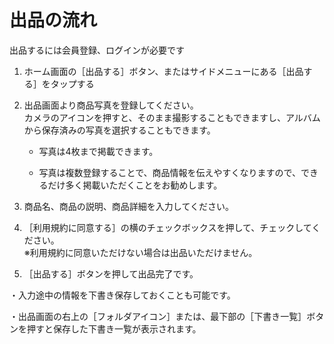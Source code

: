 # 出品の流れ  

出品するには会員登録、ログインが必要です

1. ホーム画面の［出品する］ボタン、またはサイドメニューにある［出品する］をタップする

1. 出品画面より商品写真を登録してください。  
カメラのアイコンを押すと、そのまま撮影することもできますし、アルバムから保存済みの写真を選択することもできます。

   - 写真は4枚まで掲載できます。

   - 写真は複数登録することで、商品情報を伝えやすくなりますので、できるだけ多く掲載いただくことをお勧めします。

1. 商品名、商品の説明、商品詳細を入力してください。

1. ［利用規約に同意する］の横のチェックボックスを押して、チェックしてください。  
※利用規約に同意いただけない場合は出品いただけません。

1. ［出品する］ボタンを押して出品完了です。

・入力途中の情報を下書き保存しておくことも可能です。

・出品画面の右上の［フォルダアイコン］または、最下部の［下書き一覧］ボタンを押すと保存した下書き一覧が表示されます。
